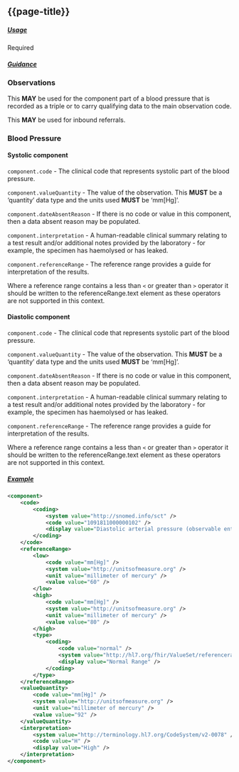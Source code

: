 ## {{page-title}}

<h5><ins>Usage</ins></h5>

<span class="mro-circle required" title="Required"></span> Required

<h5><ins>Guidance</ins></h5>

### Observations

This **MAY** be used for the component part of a blood pressure that is recorded as a triple or to carry qualifying data to the main observation code.

This **MAY** be used for inbound referrals.

### Blood Pressure

#### Systolic component

`component.code` - The clinical code that represents systolic part of the blood pressure.

`component.valueQuantity` - The value of the observation. This **MUST** be a ‘quantity’ data type and the units used **MUST** be ‘mm[Hg]’.

`component.dateAbsentReason` - If there is no code or value in this component, then a data absent reason may be populated.

`component.interpretation` - A human-readable clinical summary relating to a test result and/or additional notes provided by the laboratory - for example, the specimen has haemolysed or has leaked.

`component.referenceRange` - The reference range provides a guide for interpretation of the results.

Where a reference range contains a less than `<` or greater than `>` operator it should be written to the referenceRange.text element as these operators are not supported in this context.

#### Diastolic component

`component.code` - The clinical code that represents systolic part of the blood pressure.

`component.valueQuantity` - The value of the observation. This **MUST** be a ‘quantity’ data type and the units used **MUST** be ‘mm[Hg]’.

`component.dateAbsentReason` - If there is no code or value in this component, then a data absent reason may be populated.

`component.interpretation` - A human-readable clinical summary relating to a test result and/or additional notes provided by the laboratory - for example, the specimen has haemolysed or has leaked.

`component.referenceRange` - The reference range provides a guide for interpretation of the results.

Where a reference range contains a less than `<` or greater than `>` operator it should be written to the referenceRange.text element as these operators are not supported in this context.

<h5><ins>Example</ins></h5>

```xml
<component>
    <code>
        <coding>
            <system value="http://snomed.info/sct" />
            <code value="1091811000000102" />
            <display value="Diastolic arterial pressure (observable entity)" />
        </coding>
    </code>
    <referenceRange>
        <low>
            <code value="mm[Hg]" />
            <system value="http://unitsofmeasure.org" />
            <unit value="millimeter of mercury" />
            <value value="60" />
        </low>
        <high>
            <code value="mm[Hg]" />
            <system value="http://unitsofmeasure.org" />
            <unit value="millimeter of mercury" />
            <value value="80" />
        </high>
        <type>
            <coding>
                <code value="normal" />
                <system value="http://hl7.org/fhir/ValueSet/referencerange-meaning" />
                <display value="Normal Range" />
            </coding>
        </type>
    </referenceRange>
    <valueQuantity>
        <code value="mm[Hg]" />
        <system value="http://unitsofmeasure.org" />
        <unit value="millimeter of mercury" />
        <value value="92" />
    </valueQuantity>
    <interpretation>
        <system value="http://terminology.hl7.org/CodeSystem/v2-0078" />
        <code value="H" />
        <display value="High" />
    </interpretation>
</component>
```